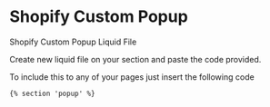 # Shopify Custom Popup

Shopify Custom Popup Liquid File

Create new liquid file on your section and paste the code provided.

To include this to any of your pages just insert the following code

`{% section 'popup' %}`
